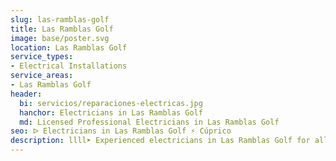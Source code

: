 ```yaml
---
slug: las-ramblas-golf
title: Las Ramblas Golf
image: base/poster.svg
location: Las Ramblas Golf
service_types:
- Electrical Installations
service_areas:
- Las Ramblas Golf
header:
  bi: servicios/reparaciones-electricas.jpg
  hanchor: Electricians in Las Ramblas Golf
  md: Licensed Professional Electricians in Las Ramblas Golf
seo: ᐅ Electricians in Las Ramblas Golf ⚡️ Cúprico
description: llll➤ Experienced electricians in Las Ramblas Golf for all your electrical needs. Fast, efficient and reliable service ✅ Contact us!
---
```

